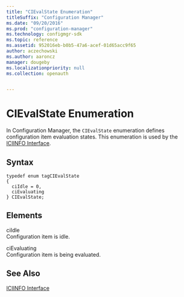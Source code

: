 ```yaml
---
title: "CIEvalState Enumeration"
titleSuffix: "Configuration Manager"
ms.date: "09/20/2016"
ms.prod: "configuration-manager"
ms.technology: configmgr-sdk
ms.topic: reference
ms.assetid: 952016eb-b0b5-47a6-acef-01d65acc9f65
author: aczechowski
ms.author: aaroncz
manager: dougeby
ms.localizationpriority: null
ms.collection: openauth


---
```

# CIEvalState Enumeration
In Configuration Manager, the `CIEvalState` enumeration defines configuration item evaluation states. This enumeration is used by the [ICIINFO Interface](../../../../../develop/reference/core/clients/client-classes/iciinfo-interface.md).  

## Syntax  

```  
typedef enum tagCIEvalState  
{  
  ciIdle = 0,  
  ciEvaluating   
} CIEvalState;  
```  

## Elements  
 ciIdle  
 Configuration item is idle.  

 ciEvaluating  
 Configuration item is being evaluated.  

## See Also  
 [ICIINFO Interface](../../../../../develop/reference/core/clients/client-classes/iciinfo-interface.md)
